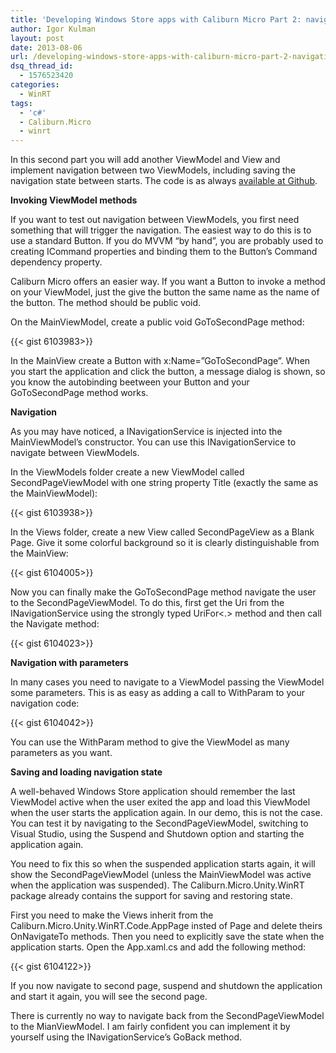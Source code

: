 ```yaml
---
title: 'Developing Windows Store apps with Caliburn Micro Part 2: navigation'
author: Igor Kulman
layout: post
date: 2013-08-06
url: /developing-windows-store-apps-with-caliburn-micro-part-2-navigation/
dsq_thread_id:
  - 1576523420
categories:
  - WinRT
tags:
  - 'c#'
  - Caliburn.Micro
  - winrt
---
```

In this second part you will add another ViewModel and View and implement navigation between two ViewModels, including saving the navigation state between starts. The code is as always [available at Github][1].

**Invoking ViewModel methods**

If you want to test out navigation between ViewModels, you first need something that will trigger the navigation. The easiest way to do this is to use a standard Button. If you do MVVM &#8220;by hand&#8221;, you are probably used to creating ICommand properties and binding them to the Button&#8217;s Command dependency property. 

Caliburn Micro offers an easier way. If you want a Button to invoke a method on your ViewModel, just the give the button the same name as the name of the button. The method should be public void.

On the MainViewModel, create a public void GoToSecondPage method:

{{< gist 6103983>}}

In the MainView create a Button with x:Name=&#8221;GoToSecondPage&#8221;. When you start the application and click the button, a message dialog is shown, so you know the autobinding beetween your Button and your GoToSecondPage method works. 

**Navigation**

As you may have noticed, a INavigationService is injected into the MainViewModel&#8217;s constructor. You can use this INavigationService to navigate between ViewModels.

In the ViewModels folder create a new ViewModel called SecondPageViewModel with one string property Title (exactly the same as the MainViewModel):

{{< gist 6103938>}}

In the Views folder, create a new View called SecondPageView as a Blank Page. Give it some colorful background so it is clearly distinguishable from the MainView:

{{< gist 6104005>}}

Now you can finally make the GoToSecondPage method navigate the user to the SecondPageViewModel. To do this, first get the Uri from the INavigationService using the strongly typed UriFor<.> method and then call the Navigate method:

{{< gist 6104023>}}

**Navigation with parameters**

In many cases you need to navigate to a ViewModel passing the ViewModel some parameters. This is as easy as adding a call to WithParam to your navigation code:

{{< gist 6104042>}}

You can use the WithParam method to give the ViewModel as many parameters as you want.

**Saving and loading navigation state**

A well-behaved Windows Store application should remember the last ViewModel active when the user exited the app and load this ViewModel when the user starts the application again. In our demo, this is not the case. You can test it by navigating to the SecondPageViewModel, switching to Visual Studio, using the Suspend and Shutdown option and starting the application again. 

You need to fix this so when the suspended application starts again, it will show the SecondPageViewModel (unless the MainViewModel was active when the application was suspended). The Caliburn.Micro.Unity.WinRT package already contains the support for saving and restoring state.

First you need to make the Views inherit from the Caliburn.Micro.Unity.WinRT.Code.AppPage insted of Page and delete theirs OnNavigateTo methods. Then you need to explicitly save the state when the application starts. Open the App.xaml.cs and add the following method:

{{< gist 6104122>}}

If you now navigate to second page, suspend and shutdown the application and start it again, you will see the second page.

There is currently no way to navigate back from the SecondPageViewModel to the MianViewModel. I am fairly confident you can implement it by yourself using the INavigationService&#8217;s GoBack method.

 [1]: https://github.com/igorkulman/CaliburnDemoWinRT